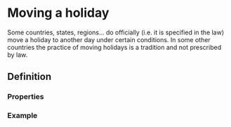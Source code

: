 # Moving a holiday
Some countries, states, regions... do officially (i.e. it is specified in the law) move a holiday to another day under certain conditions. In some other countries the practice of moving holidays is a tradition and not prescribed by law.

## Definition

### Properties

### Example
